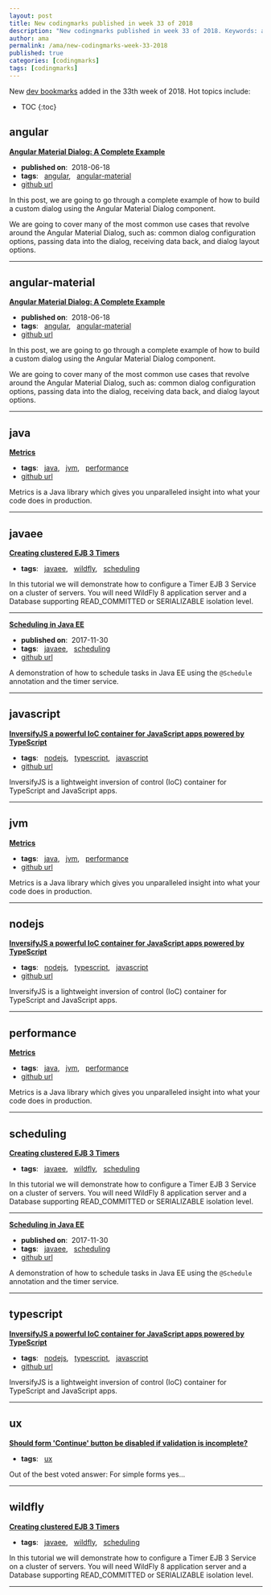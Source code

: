 ```yaml
---
layout: post
title: New codingmarks published in week 33 of 2018
description: "New codingmarks published in week 33 of 2018. Keywords: angular, angular-material, java, javaee, javascript, jvm, nodejs, performance, scheduling, typescript, ux and wildfly"
author: ama
permalink: /ama/new-codingmarks-week-33-2018
published: true
categories: [codingmarks]
tags: [codingmarks]
---
```

New [dev bookmarks](https://www.bookmarks.dev) added in the 33th week of 2018. Hot topics include:

* TOC
{:toc} 

<!--more-->

## angular 

**[Angular Material Dialog: A Complete Example](https://blog.angular-university.io/angular-material-dialog/)**

  * <i class="fa fa-calendar"></i> **published on**: &nbsp;2018-06-18
  * **tags**: &nbsp; [angular](https://www.codingmarks.org/search?q=[angular]), &nbsp; [angular-material](https://www.codingmarks.org/search?q=[angular-material])
  * <i class="fa fa-github fa-lg"></i> [github url](https://github.com/angular-university/angular-material-course)

In this post, we are going to go through a complete example of how to build a custom dialog using the Angular Material Dialog component.

We are going to cover many of the most common use cases that revolve around the Angular Material Dialog, such as: common dialog configuration options, passing data into the dialog, receiving data back, and dialog layout options.

<hr>


## angular-material 

**[Angular Material Dialog: A Complete Example](https://blog.angular-university.io/angular-material-dialog/)**

  * <i class="fa fa-calendar"></i> **published on**: &nbsp;2018-06-18
  * **tags**: &nbsp; [angular](https://www.codingmarks.org/search?q=[angular]), &nbsp; [angular-material](https://www.codingmarks.org/search?q=[angular-material])
  * <i class="fa fa-github fa-lg"></i> [github url](https://github.com/angular-university/angular-material-course)

In this post, we are going to go through a complete example of how to build a custom dialog using the Angular Material Dialog component.

We are going to cover many of the most common use cases that revolve around the Angular Material Dialog, such as: common dialog configuration options, passing data into the dialog, receiving data back, and dialog layout options.

<hr>


## java 

**[Metrics](https://metrics.dropwizard.io/)**

  * **tags**: &nbsp; [java](https://www.codingmarks.org/search?q=[java]), &nbsp; [jvm](https://www.codingmarks.org/search?q=[jvm]), &nbsp; [performance](https://www.codingmarks.org/search?q=[performance])
  * <i class="fa fa-github fa-lg"></i> [github url](https://github.com/dropwizard/metrics)

Metrics is a Java library which gives you unparalleled insight into what your code does in production.

<hr>


## javaee 

**[Creating clustered EJB 3 Timers ](http://www.mastertheboss.com/jboss-server/wildfly-8/creating-clustered-ejb-3-timers)**

  * **tags**: &nbsp; [javaee](https://www.codingmarks.org/search?q=[javaee]), &nbsp; [wildfly](https://www.codingmarks.org/search?q=[wildfly]), &nbsp; [scheduling](https://www.codingmarks.org/search?q=[scheduling])

In this tutorial we will demonstrate how to configure a Timer EJB 3 Service on a cluster of servers. You will need WildFly 8 application server and a Database supporting READ_COMMITTED or SERIALIZABLE isolation level.

<hr>

**[Scheduling in Java EE](https://www.baeldung.com/scheduling-in-java-enterprise-edition)**

  * <i class="fa fa-calendar"></i> **published on**: &nbsp;2017-11-30
  * **tags**: &nbsp; [javaee](https://www.codingmarks.org/search?q=[javaee]), &nbsp; [scheduling](https://www.codingmarks.org/search?q=[scheduling])
  * <i class="fa fa-github fa-lg"></i> [github url](https://github.com/eugenp/tutorials/tree/master/jee-7)

A demonstration of how to schedule tasks in Java EE using the `@Schedule` annotation and the timer service.

<hr>


## javascript 

**[InversifyJS a powerful IoC container for JavaScript apps powered by TypeScript](http://inversify.io/)**

  * **tags**: &nbsp; [nodejs](https://www.codingmarks.org/search?q=[nodejs]), &nbsp; [typescript](https://www.codingmarks.org/search?q=[typescript]), &nbsp; [javascript](https://www.codingmarks.org/search?q=[javascript])
  * <i class="fa fa-github fa-lg"></i> [github url](https://github.com/inversify/InversifyJS/)

InversifyJS is a lightweight inversion of control (IoC) container for TypeScript and JavaScript apps.

<hr>


## jvm 

**[Metrics](https://metrics.dropwizard.io/)**

  * **tags**: &nbsp; [java](https://www.codingmarks.org/search?q=[java]), &nbsp; [jvm](https://www.codingmarks.org/search?q=[jvm]), &nbsp; [performance](https://www.codingmarks.org/search?q=[performance])
  * <i class="fa fa-github fa-lg"></i> [github url](https://github.com/dropwizard/metrics)

Metrics is a Java library which gives you unparalleled insight into what your code does in production.

<hr>


## nodejs 

**[InversifyJS a powerful IoC container for JavaScript apps powered by TypeScript](http://inversify.io/)**

  * **tags**: &nbsp; [nodejs](https://www.codingmarks.org/search?q=[nodejs]), &nbsp; [typescript](https://www.codingmarks.org/search?q=[typescript]), &nbsp; [javascript](https://www.codingmarks.org/search?q=[javascript])
  * <i class="fa fa-github fa-lg"></i> [github url](https://github.com/inversify/InversifyJS/)

InversifyJS is a lightweight inversion of control (IoC) container for TypeScript and JavaScript apps.

<hr>


## performance 

**[Metrics](https://metrics.dropwizard.io/)**

  * **tags**: &nbsp; [java](https://www.codingmarks.org/search?q=[java]), &nbsp; [jvm](https://www.codingmarks.org/search?q=[jvm]), &nbsp; [performance](https://www.codingmarks.org/search?q=[performance])
  * <i class="fa fa-github fa-lg"></i> [github url](https://github.com/dropwizard/metrics)

Metrics is a Java library which gives you unparalleled insight into what your code does in production.

<hr>


## scheduling 

**[Creating clustered EJB 3 Timers ](http://www.mastertheboss.com/jboss-server/wildfly-8/creating-clustered-ejb-3-timers)**

  * **tags**: &nbsp; [javaee](https://www.codingmarks.org/search?q=[javaee]), &nbsp; [wildfly](https://www.codingmarks.org/search?q=[wildfly]), &nbsp; [scheduling](https://www.codingmarks.org/search?q=[scheduling])

In this tutorial we will demonstrate how to configure a Timer EJB 3 Service on a cluster of servers. You will need WildFly 8 application server and a Database supporting READ_COMMITTED or SERIALIZABLE isolation level.

<hr>

**[Scheduling in Java EE](https://www.baeldung.com/scheduling-in-java-enterprise-edition)**

  * <i class="fa fa-calendar"></i> **published on**: &nbsp;2017-11-30
  * **tags**: &nbsp; [javaee](https://www.codingmarks.org/search?q=[javaee]), &nbsp; [scheduling](https://www.codingmarks.org/search?q=[scheduling])
  * <i class="fa fa-github fa-lg"></i> [github url](https://github.com/eugenp/tutorials/tree/master/jee-7)

A demonstration of how to schedule tasks in Java EE using the `@Schedule` annotation and the timer service.

<hr>


## typescript 

**[InversifyJS a powerful IoC container for JavaScript apps powered by TypeScript](http://inversify.io/)**

  * **tags**: &nbsp; [nodejs](https://www.codingmarks.org/search?q=[nodejs]), &nbsp; [typescript](https://www.codingmarks.org/search?q=[typescript]), &nbsp; [javascript](https://www.codingmarks.org/search?q=[javascript])
  * <i class="fa fa-github fa-lg"></i> [github url](https://github.com/inversify/InversifyJS/)

InversifyJS is a lightweight inversion of control (IoC) container for TypeScript and JavaScript apps.

<hr>


## ux 

**[Should form 'Continue' button be disabled if validation is incomplete?](https://ux.stackexchange.com/questions/73728/should-form-continue-button-be-disabled-if-validation-is-incomplete/73731)**

  * **tags**: &nbsp; [ux](https://www.codingmarks.org/search?q=[ux])

Out of the best voted answer:
For simple forms yes...

<hr>


## wildfly 

**[Creating clustered EJB 3 Timers ](http://www.mastertheboss.com/jboss-server/wildfly-8/creating-clustered-ejb-3-timers)**

  * **tags**: &nbsp; [javaee](https://www.codingmarks.org/search?q=[javaee]), &nbsp; [wildfly](https://www.codingmarks.org/search?q=[wildfly]), &nbsp; [scheduling](https://www.codingmarks.org/search?q=[scheduling])

In this tutorial we will demonstrate how to configure a Timer EJB 3 Service on a cluster of servers. You will need WildFly 8 application server and a Database supporting READ_COMMITTED or SERIALIZABLE isolation level.

<hr>

